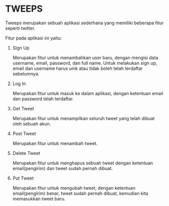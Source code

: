 # TWEEPS

Tweeps merupakan sebuah aplikasi sederhana yang memiliki beberapa fitur seperti twitter.

Fitur pada aplikasi ini yaitu:

1. Sign Up

    Merupakan fitur untuk menambahkan user baru, dengan mengisi data username, email, password, dan full name. Untuk melakukan sign up, email dan username harus unik atau tidak boleh telah terdaftar sebelumnya.

2. Log In

    Merupakan fitur untuk masuk ke dalam aplikasi, dengan ketentuan email dan password telah terdaftar.

3. Get Tweet

    Merupakan fitur untuk menampilkan seluruh tweet yang telah dibuat oleh sebuah akun.

4. Post Tweet

    Merupakan fitur untuk menambah tweet.

5. Delete Tweet

    Merupakan fitur untuk menghapus sebuah tweet dengan ketentuan email(pengirim) dan tweet sudah pernah dibuat.

6. Put Tweet

    Merupakan fitur untuk mengubah tweet, dengan ketentuan email(pengirim) benar, tweet sudah pernah dibuat, kemudian kita memasukkan tweet baru.
